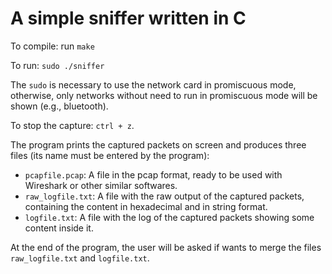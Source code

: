 # A simple sniffer written in C

To compile: run `make`

To run: `sudo ./sniffer`

The `sudo` is necessary to use the network card in promiscuous mode, otherwise, only networks without need to run in promiscuous mode will be shown (e.g., bluetooth).

To stop the capture: `ctrl + z`.

The program prints the captured packets on screen and produces three files (its name must be entered by the program):

* `pcapfile.pcap`: A file in the pcap format, ready to be used with Wireshark or other similar softwares.
* `raw_logfile.txt`: A file with the raw output of the captured packets, containing the content in hexadecimal and in string format.
* `logfile.txt`: A file with the log of the captured packets showing some content inside it.

At the end of the program, the user will be asked if wants to merge the files `raw_logfile.txt` and `logfile.txt`.

